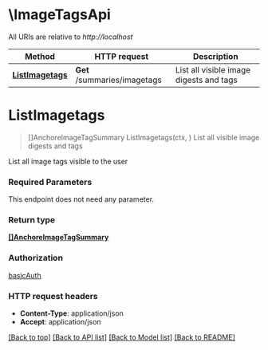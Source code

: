 # \ImageTagsApi

All URIs are relative to *http://localhost*

Method | HTTP request | Description
------------- | ------------- | -------------
[**ListImagetags**](ImageTagsApi.md#ListImagetags) | **Get** /summaries/imagetags | List all visible image digests and tags


# **ListImagetags**
> []AnchoreImageTagSummary ListImagetags(ctx, )
List all visible image digests and tags

List all image tags visible to the user

### Required Parameters
This endpoint does not need any parameter.

### Return type

[**[]AnchoreImageTagSummary**](AnchoreImageTagSummary.md)

### Authorization

[basicAuth](../README.md#basicAuth)

### HTTP request headers

 - **Content-Type**: application/json
 - **Accept**: application/json

[[Back to top]](#) [[Back to API list]](../README.md#documentation-for-api-endpoints) [[Back to Model list]](../README.md#documentation-for-models) [[Back to README]](../README.md)


